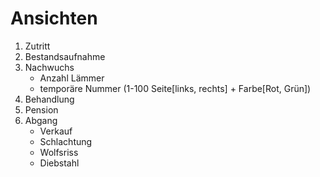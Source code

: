 # Ansichten

1. Zutritt
1. Bestandsaufnahme
1. Nachwuchs
	- Anzahl Lämmer
	- temporäre Nummer (1-100 Seite[links, rechts] + Farbe[Rot, Grün])
1. Behandlung
1. Pension
1. Abgang
	- Verkauf
	- Schlachtung
	- Wolfsriss
	- Diebstahl
